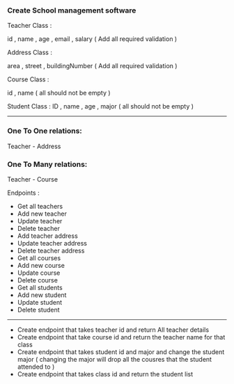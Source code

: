 
### Create School management software


Teacher Class :

id , name , age , email , salary ( Add all required validation )

Address Class :

area , street , buildingNumber ( Add all required validation )

Course Class :

id , name ( all should not be empty )

Student Class :
ID , name , age , major ( all should not be empty )



---
### One To One relations:

Teacher - Address

### One To Many relations:

Teacher - Course




Endpoints :

- Get all teachers
- Add new teacher
- Update teacher
- Delete teacher
- Add teacher address
- Update teacher address
- Delete teacher address
- Get all courses
- Add new course
- Update course
- Delete course
- Get all students
- Add new student
- Update student
- Delete student

---
- Create endpoint that takes teacher id and return All teacher details
- Create endpoint that take course id and return the teacher name for that class
- Create endpoint that takes student id and major and change the student major ( changing the major will drop all the cousres that the student attended to )
- Create endpoint that takes class id and return the student list 




